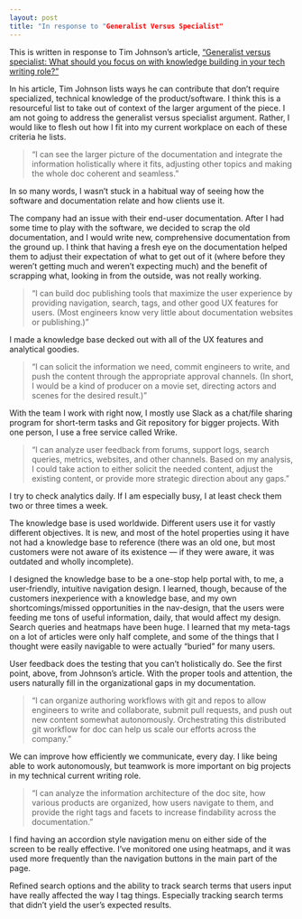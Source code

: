 ```yaml
---
layout: post
title: "In response to "Generalist Versus Specialist"
---
```


<p>This is written in response to Tim Johnson’s article, <a href="http://idratherbewriting.com/2016/12/20/changing-roles-of-technical-writers/">“Generalist versus specialist: What should you focus on with knowledge building in your tech writing role?”</a></p>

<p>In his article, Tim Johnson lists ways he can contribute that don’t require specialized, technical knowledge of the product/software. I think this is a resourceful list to take out of context of the larger argument of the piece. I am not going to address the generalist versus specialist argument. Rather, I would like to flesh out how I fit into my current workplace on each of these criteria he lists.</p>

<blockquote>“I can see the larger picture of the documentation and integrate the information holistically where it fits, adjusting other topics and making the whole doc coherent and seamless.”</blockquote>

<p>In so many words, I wasn’t stuck in a habitual way of seeing how the software and documentation relate and how clients use it.</p>

<p>The company had an issue with their end-user documentation. After I had some time to play with the software, we decided to scrap the old documentation, and I would write new, comprehensive documentation from the ground up. I think that having a fresh eye on the documentation helped them to adjust their expectation of what to get out of it (where before they weren’t getting much and weren’t expecting much) and the benefit of scrapping what, looking in from the outside, was not really working.</p>

<blockquote>“I can build doc publishing tools that maximize the user experience by providing navigation, search, tags, and other good UX features for users. (Most engineers know very little about documentation websites or publishing.)”</blockquote>

<p>I made a knowledge base decked out with all of the UX features and analytical goodies.</p>

<blockquote>“I can solicit the information we need, commit engineers to write, and push the content through the appropriate approval channels. (In short, I would be a kind of producer on a movie set, directing actors and scenes for the desired result.)”</blockquote>

<p>With the team I work with right now, I mostly use Slack as a chat/file sharing program for short-term tasks and Git repository for bigger projects. With one person, I use a free service called Wrike.</p>

<blockquote>“I can analyze user feedback from forums, support logs, search queries, metrics, websites, and other channels. Based on my analysis, I could take action to either solicit the needed content, adjust the existing content, or provide more strategic direction about any gaps.”</blockquote>

<p>I try to check analytics daily. If I am especially busy, I at least check them two or three times a week.</p>

<p>The knowledge base is used worldwide. Different users use it for vastly different objectives. It is new, and most of the hotel properties using it have not had a knowledge base to reference (there was an old one, but most customers were not aware of its existence — if they were aware, it was outdated and wholly incomplete).</p>

<p>I designed the knowledge base to be a one-stop help portal with, to me, a user-friendly, intuitive navigation design. I learned, though, because of the customers inexperience with a knowledge base, and my own shortcomings/missed opportunities in the nav-design, that the users were feeding me tons of useful information, daily, that would affect my design. Search queries and heatmaps have been huge. I learned that my meta-tags on a lot of articles were only half complete, and some of the things that I thought were easily navigable to were actually “buried” for many users.</p>

<p>User feedback does the testing that you can’t holistically do. See the first point, above, from Johnson’s article. With the proper tools and attention, the users naturally fill in the organizational gaps in my documentation.</p>

<blockquote>“I can organize authoring workflows with git and repos to allow engineers to write and collaborate, submit pull requests, and push out new content somewhat autonomously. Orchestrating this distributed git workflow for doc can help us scale our efforts across the company.”</blockquote>

<p>We can improve how efficiently we communicate, every day. I like being able to work autonomously, but teamwork is more important on big projects in my technical current writing role.</p>

<blockquote>“I can analyze the information architecture of the doc site, how various products are organized, how users navigate to them, and provide the right tags and facets to increase findability across the documentation.”</blockquote>

<p>I find having an accordion style navigation menu on either side of the screen to be really effective. I’ve monitored one using heatmaps, and it was used more frequently than the navigation buttons in the main part of the page.</p>

<p>Refined search options and the ability to track search terms that users input have really affected the way I tag things. Especially tracking search terms that didn’t yield the user’s expected results.</p>
